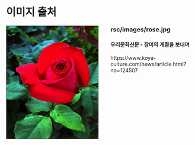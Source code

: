 
<style>
  .source-container {
    display: flex;
  }

  .source-container div {
    height: 200px;
  }

  .source-container > div:nth-child(2) {
    margin-left: 2rem;
  }

  .source-container h3 {
    margin-top: 0;
  }
</style>

# 이미지 출처
<div class='source-container'>
    <div><img src='./rose.jpg'></div>
    <div>
      <h3>rsc/images/rose.jpg</h3>
      <h4>우리문화신문 - 장미의 게절을 보내며</h5>
      <a>https://www.koya-culture.com/news/article.html?no=124507</a>
    </div>
</div>
